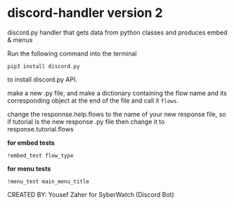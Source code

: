 # discord-handler version 2

discord.py handler that gets data from python classes and produces embed &amp; menus

Run the following command into the terminal
```
pip3 install discord.py
```
to install discord.py API.

make a new .py file, and make a dictionary containing the flow name and its corresponding object
at the end of the file and call it `flows`.

change the responnse.help.flows to the name of your new response file, so if 
tutorial is the new response .py file then change it to response.tutorial.flows

__for embed tests__
```
!embed_test flow_type
```

__for menu tests__
```
!menu_test main_menu_title
```

CREATED BY: Yousef Zaher for SyberWatch (Discord Bot)
